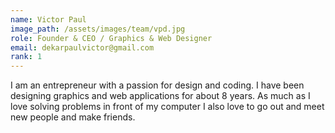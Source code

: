 ```yaml
---
name: Victor Paul
image_path: /assets/images/team/vpd.jpg
role: Founder & CEO / Graphics & Web Designer
email: dekarpaulvictor@gmail.com
rank: 1
---
```

I am an entrepreneur with a passion for design and coding. I have been designing graphics and web applications for about 8 years. As much as I love solving problems in front of my computer I also love to go out and meet new people and make friends.